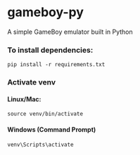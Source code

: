 # gameboy-py

A simple GameBoy emulator built in Python

### To install dependencies:

`pip install -r requirements.txt`

### Activate venv

#### Linux/Mac:

`source venv/bin/activate`

#### Windows (Command Prompt)

`venv\Scripts\activate`
